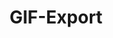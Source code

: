 ---
title: GIF-Export
eleventyNavigation:
  title: GIF
  key: dg_extras_gif
  parent: dg_extras
  order: 4
template: "../de/extras/gif.md"
---
